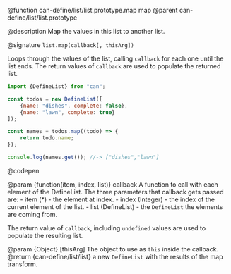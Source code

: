 @function can-define/list/list.prototype.map map
@parent can-define/list/list.prototype

@description Map the values in this list to another list.

@signature `list.map(callback[, thisArg])`

  Loops through the values of the list, calling `callback` for each one until the list
  ends.  The return values of `callback` are used to populate the returned list.

  ```js
  import {DefineList} from "can";

  const todos = new DefineList([
      {name: "dishes", complete: false},
      {name: "lawn", complete: true}
  ]);

  const names = todos.map((todo) => {
      return todo.name;
  });

  console.log(names.get()); //-> ["dishes","lawn"]
  ```
  @codepen

  @param {function(item, index, list)} callback A function to call with each element of the DefineList.
  The three parameters that callback gets passed are:
    - item (*) - the element at index.
    - index (Integer) - the index of the current element of the list.
    - list (DefineList) - the `DefineList` the elements are coming from.

  The return value of `callback`, including `undefined` values are used to populate the resulting list.

  @param {Object} [thisArg] The object to use as `this` inside the callback.
  @return {can-define/list/list} a new `DefineList` with the results of the map transform.
